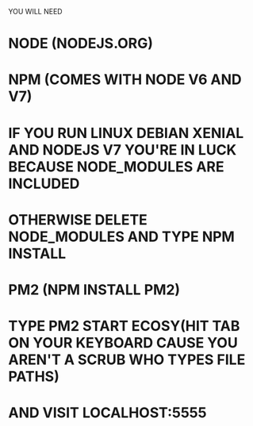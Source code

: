 YOU WILL NEED
# NODE (NODEJS.ORG)
# NPM (COMES WITH NODE V6 AND V7)
# IF YOU RUN LINUX DEBIAN XENIAL AND NODEJS V7 YOU'RE IN LUCK BECAUSE NODE_MODULES ARE INCLUDED
# OTHERWISE DELETE NODE_MODULES AND TYPE NPM INSTALL
# PM2 (NPM INSTALL PM2)
# TYPE PM2 START ECOSY(HIT TAB ON YOUR KEYBOARD CAUSE YOU AREN'T A SCRUB WHO TYPES FILE PATHS)
# AND VISIT LOCALHOST:5555
